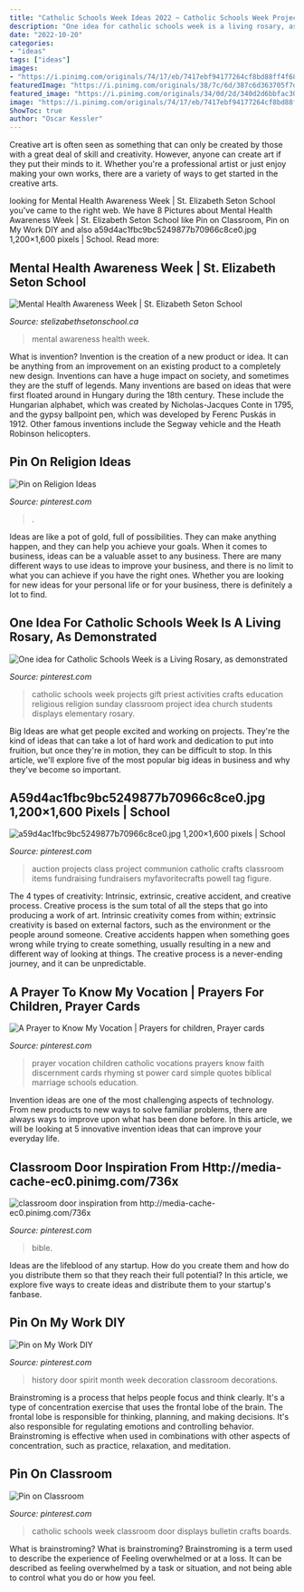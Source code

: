 ```yaml
---
title: "Catholic Schools Week Ideas 2022 ~ Catholic Schools Week Projects Gift Priest Activities Crafts Education Religious Religion Sunday Classroom Project Idea Church Students Displays Elementary Rosary"
description: "One idea for catholic schools week is a living rosary, as demonstrated"
date: "2022-10-20"
categories:
- "ideas"
tags: ["ideas"]
images:
- "https://i.pinimg.com/originals/74/17/eb/7417ebf94177264cf8bd88ff4f68060d.jpg"
featuredImage: "https://i.pinimg.com/originals/38/7c/6d/387c6d363705f7dbe9207ff5aecfca08.jpg"
featured_image: "https://i.pinimg.com/originals/34/0d/2d/340d2d6bbfac30a86af0db502c523602.jpg"
image: "https://i.pinimg.com/originals/74/17/eb/7417ebf94177264cf8bd88ff4f68060d.jpg"
ShowToc: true
author: "Oscar Kessler"
---
```



Creative art is often seen as something that can only be created by those with a great deal of skill and creativity. However, anyone can create art if they put their minds to it. Whether you're a professional artist or just enjoy making your own works, there are a variety of ways to get started in the creative arts.

	

		
looking for Mental Health Awareness Week | St. Elizabeth Seton School you've came to the right web. We have 8 Pictures about Mental Health Awareness Week | St. Elizabeth Seton School like Pin on Classroom, Pin on My Work DIY and also a59d4ac1fbc9bc5249877b70966c8ce0.jpg 1,200×1,600 pixels | School. Read more:
		
    
## Mental Health Awareness Week | St. Elizabeth Seton School

<img loading=lazy src="https://www.stelizabethsetonschool.ca/uploads/334/mentalhealthawareness/1588607576-1024w_mentalhealthawareness.jpg" onerror="this.onerror=null;this.src='https://tse3.mm.bing.net/th?id=OIP.II6WV9q2vE6HhNTdTN8JsgHaE8&amp;pid=15.1';" alt="Mental Health Awareness Week | St. Elizabeth Seton School">

_Source: stelizabethsetonschool.ca_

>mental awareness health week. 

	

What is invention?
Invention is the creation of a new product or idea. It can be anything from an improvement on an existing product to a completely new design. Inventions can have a huge impact on society, and sometimes they are the stuff of legends.
Many inventions are based on ideas that were first floated around in Hungary during the 18th century. These include the Hungarian alphabet, which was created by Nicholas-Jacques Conte in 1795, and the gypsy ballpoint pen, which was developed by Ferenc Puskás in 1912. Other famous inventions include the Segway vehicle and the Heath Robinson helicopters.

    
## Pin On Religion Ideas

<img loading=lazy src="https://i.pinimg.com/originals/74/17/eb/7417ebf94177264cf8bd88ff4f68060d.jpg" onerror="this.onerror=null;this.src='https://tse4.mm.bing.net/th?id=OIP.DN1svfYjSpGqSmYAg_lbJAHaQi&amp;pid=15.1';" alt="Pin on Religion Ideas">

_Source: pinterest.com_

>. 

	

Ideas are like a pot of gold, full of possibilities. They can make anything happen, and they can help you achieve your goals. When it comes to business, ideas can be a valuable asset to any business. There are many different ways to use ideas to improve your business, and there is no limit to what you can achieve if you have the right ones. Whether you are looking for new ideas for your personal life or for your business, there is definitely a lot to find.

    
## One Idea For Catholic Schools Week Is A Living Rosary, As Demonstrated

<img loading=lazy src="https://i.pinimg.com/originals/34/0d/2d/340d2d6bbfac30a86af0db502c523602.jpg" onerror="this.onerror=null;this.src='https://tse3.mm.bing.net/th?id=OIP.LWQrHVKaBcJ-sddCpQQHzgHaJ3&amp;pid=15.1';" alt="One idea for Catholic Schools Week is a Living Rosary, as demonstrated">

_Source: pinterest.com_

>catholic schools week projects gift priest activities crafts education religious religion sunday classroom project idea church students displays elementary rosary. 

	

Big Ideas are what get people excited and working on projects. They're the kind of ideas that can take a lot of hard work and dedication to put into fruition, but once they're in motion, they can be difficult to stop. In this article, we'll explore five of the most popular big ideas in business and why they've become so important.

    
## A59d4ac1fbc9bc5249877b70966c8ce0.jpg 1,200×1,600 Pixels | School

<img loading=lazy src="https://i.pinimg.com/736x/bb/d7/45/bbd7450a57bff87603d0d76eb694b9a8--class-auction-projects-auction-ideas.jpg" onerror="this.onerror=null;this.src='https://tse2.mm.bing.net/th?id=OIP.ejthCSIlak3R-diLRUkSDwHaJ3&amp;pid=15.1';" alt="a59d4ac1fbc9bc5249877b70966c8ce0.jpg 1,200×1,600 pixels | School">

_Source: pinterest.com_

>auction projects class project communion catholic crafts classroom items fundraising fundraisers myfavoritecrafts powell tag figure. 

	

The 4 types of creativity: Intrinsic, extrinsic, creative accident, and creative process.
Creative process is the sum total of all the steps that go into producing a work of art. Intrinsic creativity comes from within; extrinsic creativity is based on external factors, such as the environment or the people around someone. Creative accidents happen when something goes wrong while trying to create something, usually resulting in a new and different way of looking at things. The creative process is a never-ending journey, and it can be unpredictable.

    
## A Prayer To Know My Vocation | Prayers For Children, Prayer Cards

<img loading=lazy src="https://i.pinimg.com/originals/db/53/d4/db53d4ce1aff2d8f698f722fe2711d49.jpg" onerror="this.onerror=null;this.src='https://tse1.mm.bing.net/th?id=OIP.bZPZpX98YH9lbw1MklqC1QAAAA&amp;pid=15.1';" alt="A Prayer to Know My Vocation | Prayers for children, Prayer cards">

_Source: pinterest.com_

>prayer vocation children catholic vocations prayers know faith discernment cards rhyming st power card simple quotes biblical marriage schools education. 

	

Invention ideas are one of the most challenging aspects of technology. From new products to new ways to solve familiar problems, there are always ways to improve upon what has been done before. In this article, we will be looking at 5 innovative invention ideas that can improve your everyday life.

    
## Classroom Door Inspiration From Http://media-cache-ec0.pinimg.com/736x

<img loading=lazy src="https://i.pinimg.com/originals/38/7c/6d/387c6d363705f7dbe9207ff5aecfca08.jpg" onerror="this.onerror=null;this.src='https://tse2.mm.bing.net/th?id=OIP.GQQphJZiKMgR5oJ_MzdMXQAAAA&amp;pid=15.1';" alt="classroom door inspiration from http://media-cache-ec0.pinimg.com/736x">

_Source: pinterest.com_

>bible. 

	

Ideas are the lifeblood of any startup. How do you create them and how do you distribute them so that they reach their full potential? In this article, we explore five ways to create ideas and distribute them to your startup's fanbase.

    
## Pin On My Work DIY

<img loading=lazy src="https://i.pinimg.com/originals/f2/37/15/f23715403acad56e492ef2900ef0df5c.jpg" onerror="this.onerror=null;this.src='https://tse4.mm.bing.net/th?id=OIP.l8WEoXLOB7AHKGmGvSg5agHaJ4&amp;pid=15.1';" alt="Pin on My Work DIY">

_Source: pinterest.com_

>history door spirit month week decoration classroom decorations. 

	

Brainstroming is a process that helps people focus and think clearly. It's a type of concentration exercise that uses the frontal lobe of the brain. The frontal lobe is responsible for thinking, planning, and making decisions. It's also responsible for regulating emotions and controlling behavior. Brainstroming is effective when used in combinations with other aspects of concentration, such as practice, relaxation, and meditation.

    
## Pin On Classroom

<img loading=lazy src="https://i.pinimg.com/originals/63/14/ea/6314ea39beb70410db9453891c99f92c.jpg" onerror="this.onerror=null;this.src='https://tse3.mm.bing.net/th?id=OIP.Cvour78LNBjZm4uHGwZPTgHaJ4&amp;pid=15.1';" alt="Pin on Classroom">

_Source: pinterest.com_

>catholic schools week classroom door displays bulletin crafts boards. 

	

What is brainstroming?
What is brainstroming? Brainstroming is a term used to describe the experience of Feeling overwhelmed or at a loss. It can be described as feeling overwhelmed by a task or situation, and not being able to control what you do or how you feel.

